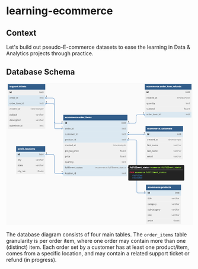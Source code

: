 # learning-ecommerce

## Context

Let's build out pseudo-E-commerce datasets to ease the learning in Data & Analytics projects through practice.

## Database Schema

![schema](schemas_and_systems/schema.png) 

The database diagram consists of four main tables. The `order_items` table granularity is per order item, where one order may contain more than one (distinct) item. Each order set by a customer has at least one product/item, comes from a specific location, and may contain a related support ticket or refund (in progress).